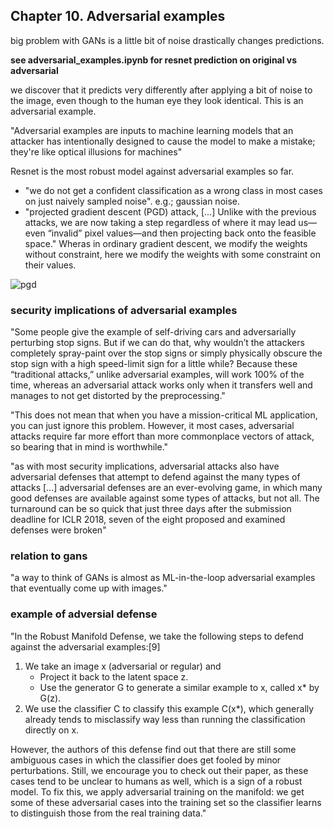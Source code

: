 ## Chapter 10. Adversarial examples

big problem with GANs is a little bit of noise drastically changes predictions. 

**see adversarial_examples.ipynb for resnet prediction on original vs adversarial**

we discover that it predicts very differently after applying a bit of noise to the image, even though to the human eye they look identical. This is an adversarial example.

"Adversarial examples are inputs to machine learning models that an attacker has intentionally designed to cause the model to make a mistake; they're like optical illusions for machines"

Resnet is the most robust model against adversarial examples so far.
  * "we do not get a confident classification as a wrong class in most cases on just naively sampled noise". e.g.; gaussian noise.
  * "projected gradient descent (PGD) attack, [...] Unlike with the previous attacks, we are now taking a step regardless of where it may lead us—even “invalid” pixel values—and then projecting back onto the feasible space." Wheras in ordinary gradient descent, we modify the weights without constraint, here we modify the weights with some constraint on their values.
  
  ![pgd](https://i.gyazo.com/6cf17d6d246e4464f657173f5e9cc203.png)
  
  
### security implications of adversarial examples

"Some people give the example of self-driving cars and adversarially perturbing stop signs. But if we can do that, why wouldn’t the attackers completely spray-paint over the stop signs or simply physically obscure the stop sign with a high speed-limit sign for a little while? Because these “traditional attacks,” unlike adversarial examples, will work 100% of the time, whereas an adversarial attack works only when it transfers well and manages to not get distorted by the preprocessing."

"This does not mean that when you have a mission-critical ML application, you can just ignore this problem. However, it most cases, adversarial attacks require far more effort than more commonplace vectors of attack, so bearing that in mind is worthwhile."

"as with most security implications, adversarial attacks also have adversarial defenses that attempt to defend against the many types of attacks [...] adversarial defenses are an ever-evolving game, in which many good defenses are available against some types of attacks, but not all. The turnaround can be so quick that just three days after the submission deadline for ICLR 2018, seven of the eight proposed and examined defenses were broken"

### relation to gans

"a way to think of GANs is almost as ML-in-the-loop adversarial examples that eventually come up with images."

### example of adversial defense

"In the Robust Manifold Defense, we take the following steps to defend against the adversarial examples:[9]

1. We take an image x (adversarial or regular) and
   * Project it back to the latent space z.
   * Use the generator G to generate a similar example to x, called x* by G(z).
2. We use the classifier C to classify this example C(x*), which generally already tends to misclassify way less than running the classification directly on x.

However, the authors of this defense find out that there are still some ambiguous cases in which the classifier does get fooled by minor perturbations. Still, we encourage you to check out their paper, as these cases tend to be unclear to humans as well, which is a sign of a robust model. To fix this, we apply adversarial training on the manifold: we get some of these adversarial cases into the training set so the classifier learns to distinguish those from the real training data."


